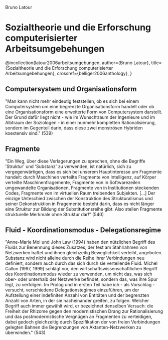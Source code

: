 Bruno Latour

# Sozialtheorie und die Erforschung computerisierter Arbeitsumgebehungen

@incollection{latour2006arbeitsumgebungen,
 author={Bruno Latour}, 
 title={Sozialtheorie und die Erforschung computerisierter Arbeitsumgebehungen}, 
 crossref={belliger2006anthology},
}

## Computersystem und Organisationsform
"Man kann nicht mehr eindeutig feststellen, ob es sich bei einem Computersystem um eine begrenzte Organisationsform handelt oder ob eine Organisationsform eine erweiterte Form von Computersystem darstellt. Der Grund dafür liegt nicht - wie im Wunschtraum der Ingenieure und im Albtraum der Soziologen - in einer nunmehr kompletten Rationalisierung, sondern im Gegenteil darin, dass diese zwei monströsen Hybriden koextensiv sind." (539)

## Fragmente
"Ein Weg, über diese Verlagerungen zu sprechen, ohne die Begriffe 'Struktur' und 'Substanz' zu verwenden, ist natürlich, sich zu vergegenwärtigen, dass es sich bei unserem Hauptinteresse um Fragmente handelt: durch Maschinen verteilte Fragmente von Intelligenz, auf Körper verteilte Maschinenfragemente, Fragmente von in Softwarezeilen umgewandelte Organisationen, Fragmente von in Institutionen steckenden Codes, Fragmente von im virtuellen Raum treibenden Subjekten. [...] Der einzige Unteschied zwischen der Konstruktion des Strukturalismus und seiner Dekonstruktion in Fragemente besteht darin, dass es nicht länger eine Struktur zur Bildung der Substitutionsreihe gibt. Also stellen Fragmente strukturelle Merkmale ohne Struktur dar!" (540)

## Fluid - Koordinationsmodus - Delegationsregime
"Anne-Marie Mol und John Law (1994) haben den nützlichen Begriff des Fluids zur Benennung dieses Zusatzes, der fest am Stahlrahmen von Netzwerken haftet und ihnen gleichzeitig Beweglichkeit verleiht, angeboten. Substanz wird nicht alleine durch die Reihe ihrer Verbindungen neu definiert, sondern auch durch das sich durch sie verteilende Fluid. Michel Callon (1997, 1999) schlägt vor, den wirtschaftswissenschaftlichen Begriff des Koordinationsmodus wieder zu verwenden, um nicht das, was sich ober- oder unterhalb der Netzwerke befindet, sondern das, was ihre Spur legt, zu verfolgen. Im Prolog und in ersten Teil habe ich - als Vorschlag - versucht, verschiedene Delegationstegimes einzuführen, um der Aufstellung einer indefiniten Anzahl von Entitäten und der begrenzten Anzahl von Arten, in der sie nacheinander greifen, zu folgen. Welcher Begriff auch immer gewählt wird, er bezeichnet denselben Versuch: die Freiheit der Rhizome gegen den modernistischen Drang zur Rationalisierung und das postmodernistische Vergnügen an Fragmenten zu verteidigen, dabei gedoch gleichzeitig durch Spezifikation der von freien Verbindungen gelegten Bahnen die Begrenzungen von Aktanten-Netzwerken zu überwinden." (543)
